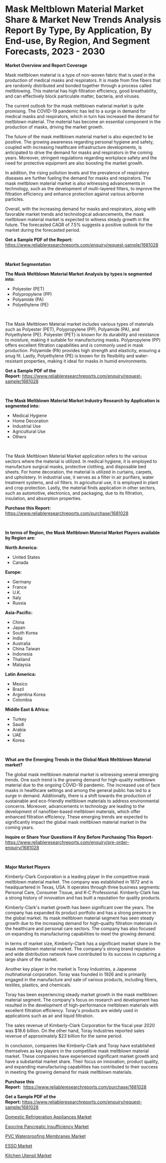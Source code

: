 <p><h1>Mask Meltblown Material Market Share & Market New Trends Analysis Report By Type, By Application, By End-use, By Region, And Segment Forecasts, 2023 - 2030</h1></p><p><strong>Market Overview and Report Coverage</strong></p>
<p><p>Mask meltblown material is a type of non-woven fabric that is used in the production of medical masks and respirators. It is made from fine fibers that are randomly distributed and bonded together through a process called meltblowing. This material has high filtration efficiency, good breathability, and can effectively block particulate matter, bacteria, and viruses.</p><p>The current outlook for the mask meltblown material market is quite promising. The COVID-19 pandemic has led to a surge in demand for medical masks and respirators, which in turn has increased the demand for meltblown material. The material has become an essential component in the production of masks, driving the market growth.</p><p>The future of the mask meltblown material market is also expected to be positive. The growing awareness regarding personal hygiene and safety, coupled with increasing healthcare infrastructure developments, is anticipated to drive the demand for masks and respirators in the coming years. Moreover, stringent regulations regarding workplace safety and the need for protective equipment are also boosting the market growth.</p><p>In addition, the rising pollution levels and the prevalence of respiratory diseases are further fueling the demand for masks and respirators. The mask meltblown material market is also witnessing advancements in technology, such as the development of multi-layered filters, to improve the filtration efficiency and enhance protection against various airborne particles.</p><p>Overall, with the increasing demand for masks and respirators, along with favorable market trends and technological advancements, the mask meltblown material market is expected to witness steady growth in the future. The forecasted CAGR of 7.5% suggests a positive outlook for the market during the forecasted period.</p></p>
<p><strong>Get a Sample PDF of the Report:</strong> <a href="https://www.reliableresearchreports.com/enquiry/request-sample/1681028">https://www.reliableresearchreports.com/enquiry/request-sample/1681028</a></p>
<p>&nbsp;</p>
<p><strong>Market Segmentation</strong></p>
<p><strong>The Mask Meltblown Material Market Analysis by types is segmented into:</strong></p>
<p><ul><li>Polyester (PET)</li><li>Polypropylene (PP)</li><li>Polyamide (PA)</li><li>Polyethylene (PE)</li></ul></p>
<p>&nbsp;</p>
<p><p>The Mask Meltblown Material market includes various types of materials such as Polyester (PET), Polypropylene (PP), Polyamide (PA), and Polyethylene (PE). Polyester (PET) is known for its durability and resistance to moisture, making it suitable for manufacturing masks. Polypropylene (PP) offers excellent filtration capabilities and is commonly used in mask production. Polyamide (PA) provides high strength and elasticity, ensuring a snug fit. Lastly, Polyethylene (PE) is known for its flexibility and water-resistant properties, making it ideal for masks in humid environments.</p></p>
<p><strong>Get a Sample PDF of the Report:</strong>&nbsp;<a href="https://www.reliableresearchreports.com/enquiry/request-sample/1681028">https://www.reliableresearchreports.com/enquiry/request-sample/1681028</a></p>
<p>&nbsp;</p>
<p><strong>The Mask Meltblown Material Market Industry Research by Application is segmented into:</strong></p>
<p><ul><li>Medical Hygiene</li><li>Home Decoration</li><li>Industrial Use</li><li>Agricultural Use</li><li>Others</li></ul></p>
<p>&nbsp;</p>
<p><p>The Mask Meltblown Material Market application refers to the various sectors where the material is utilized. In medical hygiene, it is employed to manufacture surgical masks, protective clothing, and disposable bed sheets. For home decoration, the material is utilized in curtains, carpets, and upholstery. In industrial use, it serves as a filter in air purifiers, water treatment systems, and oil filters. In agricultural use, it is employed in plant and crop protection. Lastly, the material finds application in other sectors, such as automotive, electronics, and packaging, due to its filtration, insulation, and absorption properties.</p></p>
<p><strong>Purchase this Report:</strong>&nbsp; <a href="https://www.reliableresearchreports.com/purchase/1681028">https://www.reliableresearchreports.com/purchase/1681028</a></p>
<p>&nbsp;</p>
<p><strong>In terms of Region, the Mask Meltblown Material Market Players available by Region are:</strong></p>
<p>
    <p> <strong> North America: </strong>
        <ul>
            <li>United States</li>
            <li>Canada</li>
        </ul>
        </p> 
    <p> <strong> Europe: </strong>
        <ul>
            <li>Germany</li>
            <li>France</li>
            <li>U.K.</li>
            <li>Italy</li>
            <li>Russia</li>
        </ul>
        </p> 
    <p> <strong> Asia-Pacific: </strong>
        <ul>
            <li>China</li>
            <li>Japan</li>
            <li>South Korea</li>
            <li>India</li>
            <li>Australia</li>
            <li>China Taiwan</li>
            <li>Indonesia</li>
            <li>Thailand</li>
            <li>Malaysia</li>
        </ul>
        </p> 
    <p> <strong> Latin America: </strong>
        <ul>
            <li>Mexico</li>
            <li>Brazil</li>
            <li>Argentina Korea</li>
            <li>Colombia</li>
        </ul>
        </p> 
    <p> <strong> Middle East & Africa: </strong>
        <ul>
            <li>Turkey</li>
            <li>Saudi</li>
            <li>Arabia</li>
            <li>UAE</li>
            <li>Korea</li>
        </ul>
    </p>
    </p>
<p>&nbsp;</p>
<p><strong>What are the Emerging Trends in the Global Mask Meltblown Material market?</strong></p>
<p><p>The global mask meltblown material market is witnessing several emerging trends. One such trend is the growing demand for high-quality meltblown material due to the ongoing COVID-19 pandemic. The increased use of face masks in healthcare settings and among the general public has led to a surge in demand. Additionally, there is a shift towards the production of sustainable and eco-friendly meltblown materials to address environmental concerns. Moreover, advancements in technology are leading to the development of nanofiber-based meltblown materials, which offer enhanced filtration efficiency. These emerging trends are expected to significantly impact the global mask meltblown material market in the coming years.</p></p>
<p><strong>Inquire or Share Your Questions If Any Before Purchasing This Report</strong>- <a href="https://www.reliableresearchreports.com/enquiry/pre-order-enquiry/1681028">https://www.reliableresearchreports.com/enquiry/pre-order-enquiry/1681028</a></p>
<p>&nbsp;</p>
<p><strong>Major Market Players</strong></p>
<p><p>Kimberly-Clark Corporation is a leading player in the competitive mask meltblown material market. The company was established in 1872 and is headquartered in Texas, USA. It operates through three business segments: Personal Care, Consumer Tissue, and K-C Professional. Kimberly-Clark has a strong history of innovation and has built a reputation for quality products.</p><p>Kimberly-Clark's market growth has been significant over the years. The company has expanded its product portfolio and has a strong presence in the global market. Its mask meltblown material segment has seen steady growth due to the increasing demand for high-quality filtration materials in the healthcare and personal care sectors. The company has also focused on expanding its manufacturing capabilities to meet the growing demand.</p><p>In terms of market size, Kimberly-Clark has a significant market share in the mask meltblown material market. The company's strong brand reputation and wide distribution network have contributed to its success in capturing a large share of the market.</p><p>Another key player in the market is Toray Industries, a Japanese multinational corporation. Toray was founded in 1926 and is primarily engaged in the manufacture and sale of various products, including fibers, textiles, plastics, and chemicals.</p><p>Toray has been experiencing steady market growth in the mask meltblown material segment. The company's focus on research and development has resulted in the development of high-performance meltblown materials with excellent filtration efficiency. Toray's products are widely used in applications such as air and liquid filtration.</p><p>The sales revenue of Kimberly-Clark Corporation for the fiscal year 2020 was $18.6 billion. On the other hand, Toray Industries reported sales revenue of approximately $23 billion for the same period.</p><p>In conclusion, companies like Kimberly-Clark and Toray have established themselves as key players in the competitive mask meltblown material market. These companies have experienced significant market growth and have a substantial market share. Their focus on innovation, product quality, and expanding manufacturing capabilities has contributed to their success in meeting the growing demand for mask meltblown materials.</p></p>
<p><strong>Purchase this Report:</strong>&nbsp;&nbsp;<a href="https://www.reliableresearchreports.com/purchase/1681028">https://www.reliableresearchreports.com/purchase/1681028</a></p>
<p></p>
<p><strong>Get a Sample PDF of the Report:</strong>&nbsp;<a href="https://www.reliableresearchreports.com/enquiry/request-sample/1681028">https://www.reliableresearchreports.com/enquiry/request-sample/1681028</a></p>
<p><p><a href="https://github.com/sndrkn/Market-Research-Report-List-1/blob/main/domestic-refrigeration-appliances-market.md">Domestic Refrigeration Appliances Market</a></p><p><a href="https://medium.com/@timothychapman46/exocrine-pancreatic-insufficiency-market-size-cagr-trends-2024-2030-9d74b7739950">Exocrine Pancreatic Insufficiency Market</a></p><p><a href="https://www.linkedin.com/pulse/pvc-waterproofing-membranes-market-share-amp-new-trends/">PVC Waterproofing Membranes Market</a></p><p><a href="https://medium.com/@frankpeters35/esso-market-size-cagr-trends-2024-2030-6e026c65757b">ESSO Market</a></p><p><a href="https://github.com/melchekhinf/Market-Research-Report-List-1/blob/main/kitchen-utensil-market.md">Kitchen Utensil Market</a></p></p>